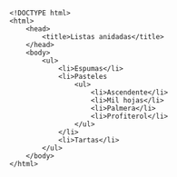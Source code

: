 <code>
&lt;!DOCTYPE html&gt;
&lt;html&gt;
    &lt;head&gt;
        &lt;title&gt;Listas anidadas&lt;/title&gt;
    &lt;/head&gt;
    &lt;body&gt;
        &lt;ul&gt;
            &lt;li&gt;Espumas&lt;/li&gt;
            &lt;li&gt;Pasteles
                &lt;ul&gt;
                    &lt;li&gt;Ascendente&lt;/li&gt;
                    &lt;li&gt;Mil hojas&lt;/li&gt;
                    &lt;li&gt;Palmera&lt;/li&gt;
                    &lt;li&gt;Profiterol&lt;/li&gt;
                &lt;/ul&gt;
            &lt;/li&gt;
            &lt;li&gt;Tartas&lt;/li&gt;
        &lt;/ul&gt;
    &lt;/body&gt;
&lt;/html&gt;
</code>